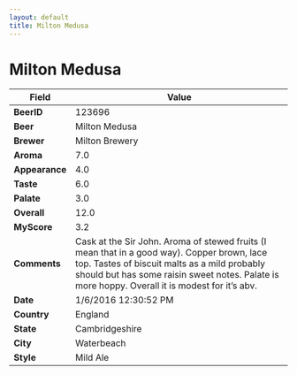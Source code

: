 ```yaml
---
layout: default
title: Milton Medusa
---
```


# Milton Medusa

| Field         | Value     |
|---------------|-----------|
| **BeerID** | 123696 |
| **Beer** | Milton Medusa |
| **Brewer** | Milton Brewery |
| **Aroma** | 7.0 |
| **Appearance** | 4.0 |
| **Taste** | 6.0 |
| **Palate** | 3.0 |
| **Overall** | 12.0 |
| **MyScore** | 3.2 |
| **Comments** | Cask at the Sir John. Aroma of stewed fruits &#40;I mean that in a good way&#41;. Copper brown,  lace top. Tastes of biscuit malts as a mild probably should but has some raisin sweet notes. Palate is more hoppy. Overall it is modest for it’s abv. |
| **Date** | 1/6/2016 12:30:52 PM |
| **Country** | England |
| **State** | Cambridgeshire |
| **City** | Waterbeach |
| **Style** | Mild Ale |
